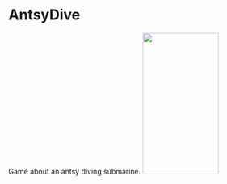 # AntsyDive
Game about an antsy diving submarine.
<img src="https://user-images.githubusercontent.com/75787289/213869425-947894ff-d078-4c9b-8d07-cd55b5dc50f8.png" width="150" height="280">
